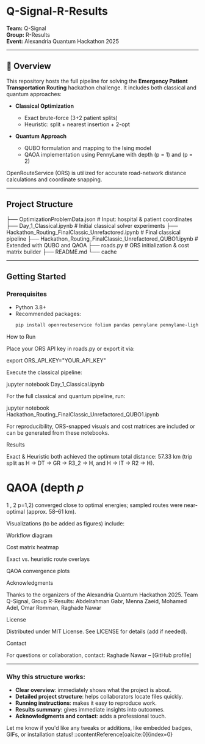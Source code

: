 # Q-Signal-R-Results

**Team:** Q-Signal  
**Group:** R-Results  
**Event:** Alexandria Quantum Hackathon 2025

---

## 📝 Overview

This repository hosts the full pipeline for solving the **Emergency Patient Transportation Routing** hackathon challenge. It includes both classical and quantum approaches:

- **Classical Optimization**  
  - Exact brute-force (3+2 patient splits)  
  - Heuristic: split + nearest insertion + 2-opt  

- **Quantum Approach**  
  - QUBO formulation and mapping to the Ising model  
  - QAOA implementation using PennyLane with depth \(p = 1\) and \(p = 2\)  

 OpenRouteService (ORS) is utilized for accurate road-network distance calculations and coordinate snapping.

---

##  Project Structure
├── OptimizationProblemData.json # Input: hospital & patient coordinates
├── Day_1_Classical.ipynb # Initial classical solver experiments
├── Hackathon_Routing_FinalClassic_Unrefactored.ipynb # Final classical pipeline
├── Hackathon_Routing_FinalClassic_Unrefactored_QUBO1.ipynb # Extended with QUBO and QAOA
├── roads.py # ORS initialization & cost matrix builder
├── README.md 
└── cache


---

##  Getting Started

### Prerequisites

- Python 3.8+  
- Recommended packages:
  ```bash
  pip install openrouteservice folium pandas pennylane pennylane-lightning numpy

How to Run

Place your ORS API key in roads.py or export it via:

export ORS_API_KEY="YOUR_API_KEY"


Execute the classical pipeline:

jupyter notebook Day_1_Classical.ipynb


For the full classical and quantum pipeline, run:

jupyter notebook Hackathon_Routing_FinalClassic_Unrefactored_QUBO1.ipynb


For reproducibility, ORS-snapped visuals and cost matrices are included or can be generated from these notebooks.

Results

Exact & Heuristic both achieved the optimum total distance: 57.33 km (trip split as H → DT → GR → R3_2 → H, and H → IT → R2 → H).

QAOA (depth 
𝑝
=
1
,
2
p=1,2) converged close to optimal energies; sampled routes were near-optimal (approx. 58–61 km).

Visualizations (to be added as figures) include:

Workflow diagram

Cost matrix heatmap

Exact vs. heuristic route overlays

QAOA convergence plots

Acknowledgments

Thanks to the organizers of the Alexandria Quantum Hackathon 2025.
Team Q-Signal, Group R-Results:
Abdelrahman Gabr, Menna Zaeid, Mohamed Adel, Omar Romman, Raghade Nawar

License

Distributed under MIT License.
See LICENSE
 for details (add if needed).

Contact

For questions or collaboration, contact:
Raghade Nawar – [GitHub profile]


---

### Why this structure works:
- **Clear overview**: immediately shows what the project is about.
- **Detailed project structure**: helps collaborators locate files quickly.
- **Running instructions**: makes it easy to reproduce work.
- **Results summary**: gives immediate insights into outcomes.
- **Acknowledgments and contact**: adds a professional touch.

Let me know if you'd like any tweaks or additions, like embedded badges, GIFs, or installation status!
::contentReference[oaicite:0]{index=0}


